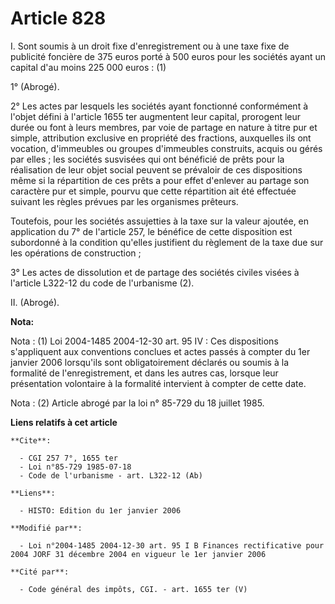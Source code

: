 # Article 828

I. Sont soumis à un droit fixe d'enregistrement ou à une taxe fixe de publicité foncière de 375 euros porté à 500 euros pour
les sociétés ayant un capital d'au moins 225 000 euros : (1)

1° (Abrogé).

2° Les actes par lesquels les sociétés ayant fonctionné conformément à l'objet défini à l'article 1655 ter augmentent leur
capital, prorogent leur durée ou font à leurs membres, par voie de partage en nature à titre pur et simple, attribution
exclusive en propriété des fractions, auxquelles ils ont vocation, d'immeubles ou groupes d'immeubles construits, acquis ou
gérés par elles ; les sociétés susvisées qui ont bénéficié de prêts pour la réalisation de leur objet social peuvent se
prévaloir de ces dispositions même si la répartition de ces prêts a pour effet d'enlever au partage son caractère pur et
simple, pourvu que cette répartition ait été effectuée suivant les règles prévues par les organismes prêteurs.

Toutefois, pour les sociétés assujetties à la taxe sur la valeur ajoutée, en application du 7° de l'article 257, le bénéfice
de cette disposition est subordonné à la condition qu'elles justifient du règlement de la taxe due sur les opérations de
construction ;

3° Les actes de dissolution et de partage des sociétés civiles visées à l'article L322-12 du code de l'urbanisme (2).

II. (Abrogé).

**Nota:**

Nota : (1) Loi 2004-1485 2004-12-30 art. 95 IV : Ces dispositions s'appliquent aux conventions conclues et actes passés à
compter du 1er janvier 2006 lorsqu'ils sont obligatoirement déclarés ou soumis à la formalité de l'enregistrement, et dans
les autres cas, lorsque leur présentation volontaire à la formalité intervient à compter de cette date.

Nota : (2) Article abrogé par la loi n° 85-729 du 18 juillet 1985.

**Liens relatifs à cet article**

	**Cite**:

	  - CGI 257 7°, 1655 ter
	  - Loi n°85-729 1985-07-18
	  - Code de l'urbanisme - art. L322-12 (Ab)

	**Liens**:

	  - HISTO: Edition du 1er janvier 2006

	**Modifié par**:

	  - Loi n°2004-1485 2004-12-30 art. 95 I B Finances rectificative pour 2004 JORF 31 décembre 2004 en vigueur le 1er janvier 2006

	**Cité par**:

	  - Code général des impôts, CGI. - art. 1655 ter (V)
